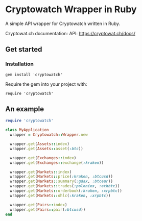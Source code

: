 # Cryptowatch Wrapper in Ruby

A simple API wrapper for Cryptowatch written in Ruby.

Cryptowat.ch documentation: API: https://cryptowat.ch/docs/

## Get started

### Installation

```
gem install 'cryptowatch'
```

Require the gem into your project with:
```
require 'cryptowatch'
```

## An example

```ruby
require 'cryptowatch'

class MyApplication
  wrapper = Cryptowatch::Wrapper.new

  wrapper.get(Assets::index)
  wrapper.get(Assets::asset(:btc))

  wrapper.get(Exchanges::index)
  wrapper.get(Exchanges::exchange(:kraken))

  wrapper.get(Markets::index)
  wrapper.get(Markets::price(:kraken, :btcusd))
  wrapper.get(Markets::summary(:gdax, :btceur))
  wrapper.get(Markets::trades(:poloniex, :ethbtc))
  wrapper.get(Markets::orderbook(:kraken, :xrpbtc))
  wrapper.get(Markets::ohlc(:kraken, :xrpbtc))

  wrapper.get(Pairs::index)
  wrapper.get(Pairs::pair(:btcusd))
end
```


